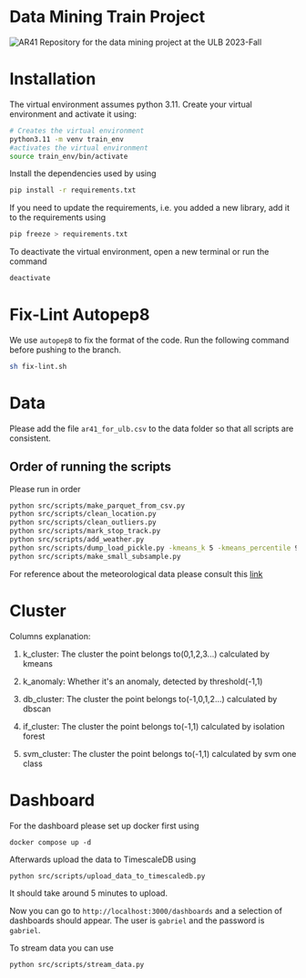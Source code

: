 # Data Mining Train Project

![AR41](https://upload.wikimedia.org/wikipedia/commons/c/c9/Foto_van_de_MW41_%282%29.png)
Repository for the data mining project at the ULB 2023-Fall

# Installation
The virtual environment assumes python 3.11. Create your virtual environment and activate it using:

```sh
# Creates the virtual environment
python3.11 -m venv train_env 
#activates the virtual environment
source train_env/bin/activate 
```
Install the dependencies used by using 

```sh
pip install -r requirements.txt
```

If you need to update the requirements, i.e. you added a new library, add it to the requirements using 
```sh
pip freeze > requirements.txt
```

To deactivate the virtual environment, open a new terminal or run the command 
```sh
deactivate
```
# Fix-Lint Autopep8
We use `autopep8` to fix the format of the code. Run the following command before pushing to the branch.
```sh
sh fix-lint.sh
```

# Data
Please add the file `ar41_for_ulb.csv` to the data folder so that all scripts are consistent.

## Order of running the scripts
Please run in order 
```sh
python src/scripts/make_parquet_from_csv.py
python src/scripts/clean_location.py
python src/scripts/clean_outliers.py
python src/scripts/mark_stop_track.py 
python src/scripts/add_weather.py
python src/scripts/dump_load_pickle.py -kmeans_k 5 -kmeans_percentile 95 -dbscan_eps 0.5 -dbscan_min_samples 20 -if_contamination 0.05 -svm_nu 0.05
python src/scripts/make_small_subsample.py
```

For reference about the meteorological data please consult this [link](https://dev.meteostat.net/formats.html#meteorological-parameters)

# Cluster
Columns explanation:

1. k_cluster: The cluster the point belongs to(0,1,2,3...) calculated by kmeans

1. k_anomaly: Whether it's an anomaly, detected by threshold(-1,1)

1. db_cluster: The cluster the point belongs to(-1,0,1,2...) calculated by dbscan

1. if_cluster: The cluster the point belongs to(-1,1) calculated by isolation forest

1. svm_cluster: The cluster the point belongs to(-1,1) calculated by svm one class

# Dashboard

For the dashboard please set up docker first using 
```
docker compose up -d
```

Afterwards upload the data to TimescaleDB using 
```sh
python src/scripts/upload_data_to_timescaledb.py 
```
It should take around 5 minutes to upload. 

Now you can go to `http://localhost:3000/dashboards` and a selection of dashboards should appear.
The user is `gabriel` and the password is `gabriel`.

To stream data you can use 
```sh
python src/scripts/stream_data.py
```